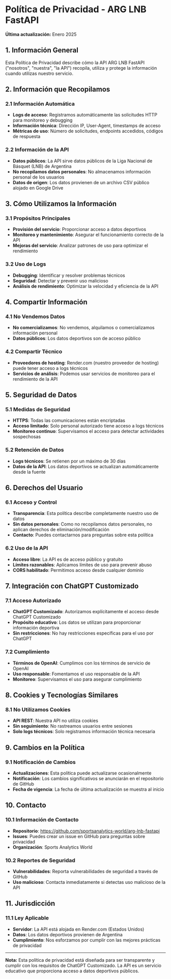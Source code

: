 # Política de Privacidad - ARG LNB FastAPI

**Última actualización:** Enero 2025

## 1. Información General

Esta Política de Privacidad describe cómo la API ARG LNB FastAPI ("nosotros", "nuestra", "la API") recopila, utiliza y protege la información cuando utilizas nuestro servicio.

## 2. Información que Recopilamos

### 2.1 Información Automática
- **Logs de acceso**: Registramos automáticamente las solicitudes HTTP para monitoreo y debugging
- **Información técnica**: Dirección IP, User-Agent, timestamps de acceso
- **Métricas de uso**: Número de solicitudes, endpoints accedidos, códigos de respuesta

### 2.2 Información de la API
- **Datos públicos**: La API sirve datos públicos de la Liga Nacional de Básquet (LNB) de Argentina
- **No recopilamos datos personales**: No almacenamos información personal de los usuarios
- **Datos de origen**: Los datos provienen de un archivo CSV público alojado en Google Drive

## 3. Cómo Utilizamos la Información

### 3.1 Propósitos Principales
- **Provisión del servicio**: Proporcionar acceso a datos deportivos
- **Monitoreo y mantenimiento**: Asegurar el funcionamiento correcto de la API
- **Mejoras del servicio**: Analizar patrones de uso para optimizar el rendimiento

### 3.2 Uso de Logs
- **Debugging**: Identificar y resolver problemas técnicos
- **Seguridad**: Detectar y prevenir uso malicioso
- **Análisis de rendimiento**: Optimizar la velocidad y eficiencia de la API

## 4. Compartir Información

### 4.1 No Vendemos Datos
- **No comercializamos**: No vendemos, alquilamos o comercializamos información personal
- **Datos públicos**: Los datos deportivos son de acceso público

### 4.2 Compartir Técnico
- **Proveedores de hosting**: Render.com (nuestro proveedor de hosting) puede tener acceso a logs técnicos
- **Servicios de análisis**: Podemos usar servicios de monitoreo para el rendimiento de la API

## 5. Seguridad de Datos

### 5.1 Medidas de Seguridad
- **HTTPS**: Todas las comunicaciones están encriptadas
- **Acceso limitado**: Solo personal autorizado tiene acceso a logs técnicos
- **Monitoreo continuo**: Supervisamos el acceso para detectar actividades sospechosas

### 5.2 Retención de Datos
- **Logs técnicos**: Se retienen por un máximo de 30 días
- **Datos de la API**: Los datos deportivos se actualizan automáticamente desde la fuente

## 6. Derechos del Usuario

### 6.1 Acceso y Control
- **Transparencia**: Esta política describe completamente nuestro uso de datos
- **Sin datos personales**: Como no recopilamos datos personales, no aplican derechos de eliminación/modificación
- **Contacto**: Puedes contactarnos para preguntas sobre esta política

### 6.2 Uso de la API
- **Acceso libre**: La API es de acceso público y gratuito
- **Límites razonables**: Aplicamos límites de uso para prevenir abuso
- **CORS habilitado**: Permitimos acceso desde cualquier dominio

## 7. Integración con ChatGPT Customizado

### 7.1 Acceso Autorizado
- **ChatGPT Customizado**: Autorizamos explícitamente el acceso desde ChatGPT Customizado
- **Propósito educativo**: Los datos se utilizan para proporcionar información deportiva
- **Sin restricciones**: No hay restricciones específicas para el uso por ChatGPT

### 7.2 Cumplimiento
- **Términos de OpenAI**: Cumplimos con los términos de servicio de OpenAI
- **Uso responsable**: Fomentamos el uso responsable de la API
- **Monitoreo**: Supervisamos el uso para asegurar cumplimiento

## 8. Cookies y Tecnologías Similares

### 8.1 No Utilizamos Cookies
- **API REST**: Nuestra API no utiliza cookies
- **Sin seguimiento**: No rastreamos usuarios entre sesiones
- **Solo logs técnicos**: Solo registramos información técnica necesaria

## 9. Cambios en la Política

### 9.1 Notificación de Cambios
- **Actualizaciones**: Esta política puede actualizarse ocasionalmente
- **Notificación**: Los cambios significativos se anunciarán en el repositorio de GitHub
- **Fecha de vigencia**: La fecha de última actualización se muestra al inicio

## 10. Contacto

### 10.1 Información de Contacto
- **Repositorio**: https://github.com/sportsanalytics-world/arg-lnb-fastapi
- **Issues**: Puedes crear un issue en GitHub para preguntas sobre privacidad
- **Organización**: Sports Analytics World

### 10.2 Reportes de Seguridad
- **Vulnerabilidades**: Reporta vulnerabilidades de seguridad a través de GitHub
- **Uso malicioso**: Contacta inmediatamente si detectas uso malicioso de la API

## 11. Jurisdicción

### 11.1 Ley Aplicable
- **Servidor**: La API está alojada en Render.com (Estados Unidos)
- **Datos**: Los datos deportivos provienen de Argentina
- **Cumplimiento**: Nos esforzamos por cumplir con las mejores prácticas de privacidad

---

**Nota:** Esta política de privacidad está diseñada para ser transparente y cumplir con los requisitos de ChatGPT Customizado. La API es un servicio educativo que proporciona acceso a datos deportivos públicos. 